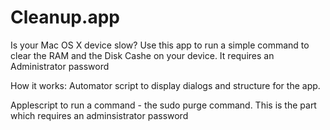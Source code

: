 # Cleanup.app
Is your Mac OS X device slow? Use this app to run a simple command to clear the RAM and the Disk Cashe on your device.
It requires an Administrator password

How it works:
Automator script to display dialogs and structure for the app.

Applescript to run a command - the sudo purge command. This is the part which requires an adminsistrator password
